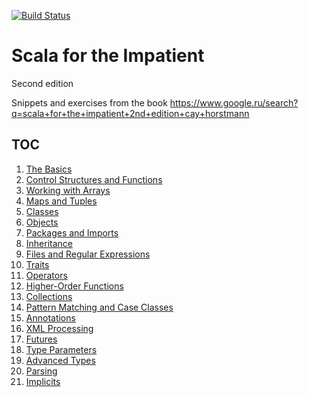 [![Build Status](https://travis-ci.com/vasnake/scala-for-the-impatient.svg?branch=master)](https://travis-ci.com/vasnake/scala-for-the-impatient)

# Scala for the Impatient
Second edition

Snippets and exercises from the book
https://www.google.ru/search?q=scala+for+the+impatient+2nd+edition+cay+horstmann

## TOC

1. [The Basics](src/main/scala/Chapter01/TheBasics.scala)
2. [Control Structures and Functions](src/main/scala/Chapter02/ControlStructuresAndFunctions.scala)
3. [Working with Arrays](src/main/scala/Chapter03/WorkingWithArrays.scala)
4. [Maps and Tuples](src/main/scala/Chapter04/MapsAndTuples.scala)
5. [Classes](src/main/scala/Chapter05/Classes.scala)
6. [Objects](src/main/scala/Chapter06/Objects.scala)
7. [Packages and Imports](src/main/scala/Chapter07/PackagesAndImports.scala)
8. [Inheritance](src/main/scala/Chapter08/Inheritance.scala)
9. [Files and Regular Expressions](/src/main/scala/Chapter09/FilesAndRegularExpressions.scala)
10. [Traits](/src/main/scala/Chapter10/Traits.scala)
11. [Operators](/src/main/scala/Chapter11/Operators.scala)
12. [Higher-Order Functions](/src/main/scala/Chapter12/HigherOrderFunctions.scala)
13. [Collections](/src/main/scala/Chapter13/Collections.scala)
14. [Pattern Matching and Case Classes](/src/main/scala/Chapter14/PatternMatchingAndCaseClasses.scala)
15. [Annotations](/src/main/scala/Chapter15/Annotations.scala)
16. [XML Processing](/src/main/scala/Chapter16/XMLProcessing.scala)
17. [Futures](/src/main/scala/Chapter17/Futures.scala)
18. [Type Parameters](/src/main/scala/Chapter18/TypeParameters.scala)
19. [Advanced Types](/src/main/scala/Chapter19/AdvancedTypes.scala)
20. [Parsing](/src/main/scala/Chapter20/Parsing.scala)
21. [Implicits](/src/main/scala/Chapter21/Implicits.scala)
